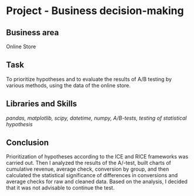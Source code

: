 # Project - Business decision-making

## Business area

Online Store

## Task

To prioritize hypotheses and to evaluate the results of A/B testing by various methods, using the data of the online store.

## Libraries and Skills
*pandas, matplotlib, scipy, datetime, numpy, A/B-tests, testing of statistical hypothesis*

## Сonclusion

Prioritization of hypotheses according to the ICE and RICE frameworks was carried out. Then I analyzed the results of the A/-test, built charts of cumulative revenue, average check, conversion by group, and then calculated the statistical significance of differences in conversions and average checks for raw and cleaned data.
Based on the analysis, I decided that it was not advisable to continue the test.

